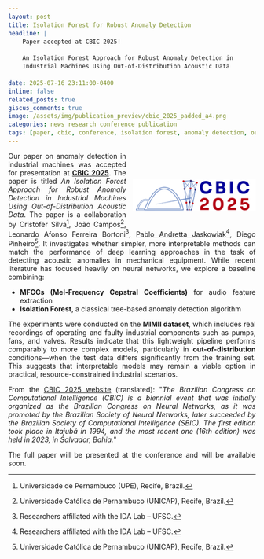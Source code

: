 ```yaml
---
layout: post
title: Isolation Forest for Robust Anomaly Detection
headline: |
    Paper accepted at CBIC 2025!
    
    An Isolation Forest Approach for Robust Anomaly Detection in 
    Industrial Machines Using Out-of-Distribution Acoustic Data
    
date: 2025-07-16 23:11:00-0400
inline: false
related_posts: true
giscus_comments: true
image: /assets/img/publication_preview/cbic_2025_padded_a4.png
categories: news research conference publication
tags: [paper, cbic, conference, isolation forest, anomaly detection, out of out-of-distribution]
---
```


<style>body {text-align: justify}</style>


<div style="float: right; margin: 4em 0 1em 1em;">
  <img src="/assets/img/publication_preview/cbic_2025.png" alt="Descrição da imagem" width="250">
</div>

Our paper on anomaly detection in industrial machines was accepted for presentation at [**CBIC 2025**](https://cbic2025.dcc.ufmg.br/). The paper is titled _An Isolation Forest Approach for Robust Anomaly Detection in Industrial Machines Using Out-of-Distribution Acoustic Data_. The paper is a collaboration by Cristofer Silva[^2], João Campos[^3], Leonardo Afonso Ferreira Bortoni[^1], [Pablo Andretta Jaskowiak](https://pajaskowiak.github.io)[^1], Diego Pinheiro[^3]. It investigates whether simpler, more interpretable methods can match the performance of deep learning approaches in the task of detecting acoustic anomalies in mechanical equipment. While recent literature has focused heavily on neural networks, we explore a baseline combining:

- **MFCCs (Mel-Frequency Cepstral Coefficients)** for audio feature extraction  
- **Isolation Forest**, a classical tree-based anomaly detection algorithm

The experiments were conducted on the **MIMII dataset**, which includes real recordings of operating and faulty industrial components such as pumps, fans, and valves. Results indicate that this lightweight pipeline performs comparably to more complex models, particularly in **out-of-distribution** conditions—when the test data differs significantly from the training set. This suggests that interpretable models may remain a viable option in practical, resource-constrained industrial scenarios.

From the [CBIC 2025 website](https://cbic2025.dcc.ufmg.br/) (translated): "_The Brazilian Congress on Computational Intelligence (CBIC) is a biennial event that was initially organized as the Brazilian Congress on Neural Networks, as it was promoted by the Brazilian Society of Neural Networks, later succeeded by the Brazilian Society of Computational Intelligence (SBIC). The first edition took place in Itajubá in 1994, and the most recent one (16th edition) was held in 2023, in Salvador, Bahia._"

The full paper will be presented at the conference and will be available soon.

[^1]: Researchers affiliated with the IDA Lab – UFSC.
[^2]: Universidade de Pernambuco (UPE), Recife, Brazil.
[^3]: Universidade Católica de Pernambuco (UNICAP), Recife, Brazil.

